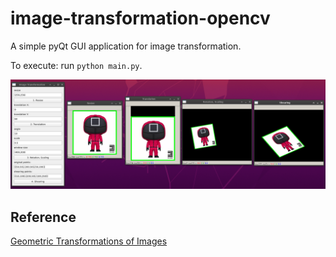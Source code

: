 # image-transformation-opencv

A simple pyQt GUI application for image transformation.

To execute: run `python main.py`.

![](./demo.png)

## Reference

[Geometric Transformations of Images](https://docs.opencv.org/3.4.12/da/d6e/tutorial_py_geometric_transformations.html)